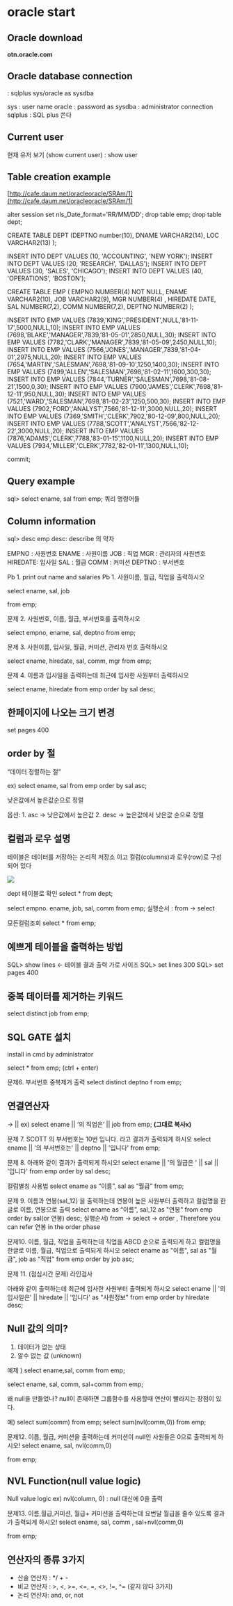 # oracle start

## Oracle download

**otn.oracle.com**

## Oracle database connection

: sqlplus sys/oracle as sysdba

sys : user name oracle : password as sysdba : administrator connection sqlplus : SQL plus 쓴다

## Current user

현재 유저 보기 \(show current user\) : show user

## Table creation example

[http://cafe.daum.net/oracleoracle/SRAm/1](http://cafe.daum.net/oracleoracle/SRAm/1)

alter session set nls\_Date\_format='RR/MM/DD'; drop table emp; drop table dept;

CREATE TABLE DEPT \(DEPTNO number\(10\), DNAME VARCHAR2\(14\), LOC VARCHAR2\(13\) \);

INSERT INTO DEPT VALUES \(10, 'ACCOUNTING', 'NEW YORK'\); INSERT INTO DEPT VALUES \(20, 'RESEARCH', 'DALLAS'\); INSERT INTO DEPT VALUES \(30, 'SALES', 'CHICAGO'\); INSERT INTO DEPT VALUES \(40, 'OPERATIONS', 'BOSTON'\);

CREATE TABLE EMP \( EMPNO NUMBER\(4\) NOT NULL, ENAME VARCHAR2\(10\), JOB VARCHAR2\(9\), MGR NUMBER\(4\) , HIREDATE DATE, SAL NUMBER\(7,2\), COMM NUMBER\(7,2\), DEPTNO NUMBER\(2\) \);

INSERT INTO EMP VALUES \(7839,'KING','PRESIDENT',NULL,'81-11-17',5000,NULL,10\); INSERT INTO EMP VALUES \(7698,'BLAKE','MANAGER',7839,'81-05-01',2850,NULL,30\); INSERT INTO EMP VALUES \(7782,'CLARK','MANAGER',7839,'81-05-09',2450,NULL,10\); INSERT INTO EMP VALUES \(7566,'JONES','MANAGER',7839,'81-04-01',2975,NULL,20\); INSERT INTO EMP VALUES \(7654,'MARTIN','SALESMAN',7698,'81-09-10',1250,1400,30\); INSERT INTO EMP VALUES \(7499,'ALLEN','SALESMAN',7698,'81-02-11',1600,300,30\); INSERT INTO EMP VALUES \(7844,'TURNER','SALESMAN',7698,'81-08-21',1500,0,30\); INSERT INTO EMP VALUES \(7900,'JAMES','CLERK',7698,'81-12-11',950,NULL,30\); INSERT INTO EMP VALUES \(7521,'WARD','SALESMAN',7698,'81-02-23',1250,500,30\); INSERT INTO EMP VALUES \(7902,'FORD','ANALYST',7566,'81-12-11',3000,NULL,20\); INSERT INTO EMP VALUES \(7369,'SMITH','CLERK',7902,'80-12-09',800,NULL,20\); INSERT INTO EMP VALUES \(7788,'SCOTT','ANALYST',7566,'82-12-22',3000,NULL,20\); INSERT INTO EMP VALUES \(7876,'ADAMS','CLERK',7788,'83-01-15',1100,NULL,20\); INSERT INTO EMP VALUES \(7934,'MILLER','CLERK',7782,'82-01-11',1300,NULL,10\);

commit;

## Query example

sql&gt; select ename, sal from emp; 쿼리 명령어들

## Column information

sql&gt; desc emp desc: describe 의 약자

EMPNO : 사원번호 ENAME : 사원이름 JOB : 직업 MGR : 관리자의 사원번호 HIREDATE: 입사일 SAL : 월급 COMM : 커미션 DEPTNO : 부서번호

Pb 1. print out name and salaries Pb 1. 사원이름, 월급, 직업을 출력하시오

select ename, sal, job

from emp;

문제 2. 사원번호, 이름, 월급, 부서번호를 출력하시오

select empno, ename, sal, deptno from emp;

문제 3. 사원이름, 입사일, 월급, 커미션, 관리자 번호 출력하시오

select ename, hiredate, sal, comm, mgr from emp;

문제 4. 이름과 입사일을 출력하는데 최근에 입사한 사원부터 출력하시오

select ename, hiredate from emp order by sal desc;

## 한페이지에 나오는 크기 변경

set pages 400

## order by 절

“데이터 정렬하는 절”

ex\) select ename, sal from emp order by sal asc;

낮은값에서 높은값순으로 정렬

옵션: 1. asc → 낮은값에서 높은값 2. desc → 높은값에서 낮은값 순으로 정렬

## 컬럼과 로우 설명

테이블은 데이터를 저장하는 논리적 저장소 이고 컬럼\(columns\)과 로우\(row\)로 구성되어 있다

![](https://d2mxuefqeaa7sj.cloudfront.net/s_6855E21501F96623D34B58A505635A34938CC8DC4F80CD2F9115D3A79682036F_1522113587258_image.png)

dept 테이블로 확인 select \* from dept;

select empno. ename, job, sal, comm from emp; 실행순서 : from → select

모든컬럼조회 select \* from emp;

## 예쁘게 테이블을 출력하는 방법

SQL&gt; show lines ← 테이블 결과 출력 가로 사이즈 SQL&gt; set lines 300 SQL&gt; set pages 400

## 중복 데이터를 제거하는 키워드

select distinct job from emp;

## SQL GATE 설치

install in cmd by administrator

select \* from emp; \(ctrl + enter\)

문제6. 부서번호 중복제거 출력 select distinct deptno f rom emp;

## 연결연산자

→ \|\| ex\) select ename \|\| ‘의 직업은’ \|\| job from emp; **\(그대로 복사x\)**

문제 7. SCOTT 의 부서번호는 10번 입니다. 라고 결과가 출력되게 하시오 select ename \|\| '의 부서번호는' \|\| deptno \|\| '입니다' from emp;

문제 8. 아래와 같이 결과가 출력되게 하시오! select ename \|\| '의 월급은 ' \|\| sal \|\| '입니다' from emp order by sal desc;

컬럼별칭 사용법 select ename as “이름”, sal as “월급” from emp;

문제 9. 이름과 연봉\(sal_12\) 을 출력하는데 연봉이 높은 사원부터 출력하고 컬럼명을 한글로 이름, 연봉으로 출력 select ename as “이름”, sal_12 as "연봉" from emp order by sal\(or 연봉\) desc; 실행순서\) from → select → order , Therefore you can refer 연봉 in the order phase

문제10. 이름, 월급, 직업을 출력하는데 직업을 ABCD 순으로 출력되게 하고 컬럼명을 한글로 이름, 월급, 직업으로 출력되게 하시오 select ename as "이름", sal as "월급", job as "직업" from emp order by job asc;

문제 11. \(점심시간 문제\) 라인검사

아래와 같이 출력하는데 최근에 입사한 사원부터 출력되게 하시오 select ename \|\| '의 입사일은' \|\| hiredate \|\| '입니다' as "사원정보" from emp order by hiredate desc;

## Null 값의 의미?

1. 데이터가 없는 상태
2. 알수 없는 값 \(unknown\)

예제 \) select ename,sal, comm from emp;

select ename, sal, comm, sal+comm from emp;

왜 null을 만들었나? null이 존재하면 그룹함수를 사용할때 연산이 빨라지는 장점이 있다.

예\) select sum\(comm\) from emp; select sum\(nvl\(comm,0\)\) from emp;

문제12. 이름, 월급, 커미션을 출력하는데 커미션이 null인 사원들은 0으로 출력되게 하시오! select ename, sal, nvl\(comm,0\)

from emp;

## NVL Function\(null value logic\)

Null value logic ex\) nvl\(column, 0\) : null 대신에 0을 출력

문제13. 이름,월급,커미션, 월급+ 커미션을 출력하는데 요번달 월급을 줄수 있도록 결과가 출력되게 하시오! select ename, sal, comm , sal+nvl\(comm,0\)

from emp;

## 연산자의 종류 3가지

* 산술 연산자 : \*/ + -
* 비교 연산자 : &gt;, &lt;, &gt;=, &lt;=, =, &lt;&gt;, !=, ^= \(같지 않다 3가지\)
* 논리 연산자:  and, or, not

